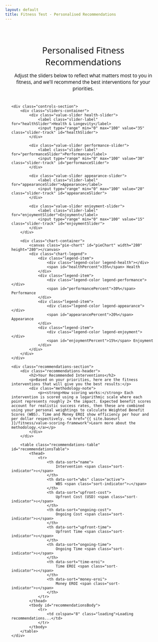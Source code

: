 ```yaml
---
layout: default
title: Fitness Test - Personalised Recommendations
---
```


<style>
/* Main container */
.fitness-test-container {
    max-width: 1400px;
    margin: 0 auto;
    padding: 20px;
    font-family: "Open Sans", "Helvetica Neue", Helvetica, Arial, sans-serif;
}

.header-section {
    text-align: center;
    margin-bottom: 40px;
}

.header-section h1 {
    color: #000000;
    margin-bottom: 15px;
    font-weight: normal;
}

.header-section p {
    color: #000000;
    font-size: 1.1em;
    margin-bottom: 0;
}

/* Controls layout */
.controls-section {
    display: flex;
    gap: 40px;
    margin-bottom: 40px;
    align-items: flex-start;
}

.sliders-container {
    flex: 1;
    min-width: 300px;
}

.chart-container {
    flex: 1;
    min-width: 300px;
    display: flex;
    flex-direction: column;
    align-items: center;
}

/* Slider styling */
.value-slider {
    margin-bottom: 25px;
}

.slider-label {
    display: block;
    font-weight: 600;
    margin-bottom: 8px;
    color: #333;
    font-size: 1.1em;
}

.slider-track {
    width: 100%;
    height: 8px;
    border-radius: 4px;
    background: #e9ecef;
    outline: none;
    -webkit-appearance: none;
    appearance: none;
    cursor: pointer;
    transition: all 0.3s ease;
}

.slider-track::-webkit-slider-thumb {
    -webkit-appearance: none;
    appearance: none;
    width: 24px;
    height: 24px;
    border-radius: 50%;
    background: #155799;
    cursor: pointer;
    border: 3px solid white;
    box-shadow: 0 2px 6px rgba(0,0,0,0.2);
    transition: all 0.3s ease;
}

.slider-track::-webkit-slider-thumb:hover {
    transform: scale(1.1);
    box-shadow: 0 4px 12px rgba(0,0,0,0.3);
}

.slider-track::-moz-range-thumb {
    width: 24px;
    height: 24px;
    border-radius: 50%;
    background: #155799;
    cursor: pointer;
    border: 3px solid white;
    box-shadow: 0 2px 6px rgba(0,0,0,0.2);
}

/* Color coding for sliders - solid colors */
.health-slider .slider-track { background: #28a745; }
.performance-slider .slider-track { background: #dc3545; }
.appearance-slider .slider-track { background: #ffc107; }
.enjoyment-slider .slider-track { background: #007bff; }

/* Pie chart */
.pie-chart {
    width: 280px;
    height: 280px;
    margin-bottom: 20px;
}

.chart-legend {
    display: grid;
    grid-template-columns: repeat(2, 1fr);
    gap: 15px;
    width: 100%;
    max-width: 280px;
}

.legend-item {
    display: flex;
    align-items: center;
    font-size: 0.9em;
}

.legend-color {
    width: 16px;
    height: 16px;
    border-radius: 3px;
    margin-right: 8px;
}

.legend-health { background: #28a745; }
.legend-performance { background: #dc3545; }
.legend-appearance { background: #ffc107; }
.legend-enjoyment { background: #007bff; }

/* Recommendations section */
.recommendations-section {
    background: white;
    border-radius: 8px;
    padding: 30px;
    box-shadow: 0 2px 10px rgba(0,0,0,0.1);
}

.recommendations-header {
    margin-bottom: 25px;
    text-align: center;
}

.recommendations-header h2 {
    color: #000000;
    margin-bottom: 10px;
    font-weight: normal;
}

.recommendations-header p {
    color: #000000;
}

.methodology-note {
    background: #f8f9fa;
    padding: 15px;
    border-radius: 6px;
    margin-top: 15px;
    font-size: 0.9em;
    text-align: left;
}

.methodology-note p {
    margin: 0;
}

.methodology-note a {
    color: #155799;
    text-decoration: none;
}

.methodology-note a:hover {
    text-decoration: underline;
}

/* Sort controls */
.sort-controls {
    display: none;
}

/* Table styling */
.recommendations-table {
    width: 100%;
    border-collapse: collapse;
    background: white;
    border-radius: 8px;
    overflow: hidden;
    box-shadow: 0 2px 10px rgba(0,0,0,0.1);
}

.recommendations-table th {
    background: #f8f9fa;
    padding: 15px 12px;
    text-align: left;
    font-weight: 600;
    color: #333;
    border-bottom: 2px solid #dee2e6;
    font-size: 0.9em;
    cursor: pointer;
    position: relative;
    user-select: none;
    transition: background-color 0.3s;
}

.recommendations-table th:hover {
    background: #e9ecef;
}

.recommendations-table th.active {
    background: #155799;
    color: white;
}

.recommendations-table td {
    padding: 15px 12px;
    border-bottom: 1px solid #e9ecef;
    vertical-align: middle;
}

.recommendations-table tbody tr:hover {
    background: #f8f9fa;
}

.recommendations-table tbody tr:last-child td {
    border-bottom: none;
}

/* Intervention name column */
.intervention-name {
    display: flex;
    align-items: center;
    gap: 8px;
    min-width: 200px;
}

.intervention-link {
    color: #155799;
    text-decoration: none;
    font-weight: 600;
    font-size: 1.05em;
}

.intervention-link:hover {
    text-decoration: underline;
}

.table-description-icon {
    background-color: #155799;
    color: white;
    border-radius: 50%;
    width: 18px;
    height: 18px;
    display: inline-flex;
    align-items: center;
    justify-content: center;
    font-size: 11px;
    cursor: pointer;
    transition: background-color 0.3s;
    user-select: none;
    flex-shrink: 0;
}

.table-description-icon:hover {
    background-color: #0d47a1;
}

/* Score columns */
.wbs-score {
    font-weight: bold;
    color: #e63946;
    font-size: 1.1em;
}

.eroi-score {
    font-weight: 600;
    color: #155799;
}

/* Cost and time columns */
.cost-cell, .time-cell {
    font-size: 0.9em;
}

/* Sort indicators in headers */
.sort-indicator {
    position: absolute;
    right: 8px;
    top: 50%;
    transform: translateY(-50%);
    font-size: 0.9em;
    opacity: 0.6;
}

.recommendations-table th:hover .sort-indicator {
    opacity: 1;
}

.recommendations-table th.active .sort-indicator {
    opacity: 1;
}

/* Mobile responsiveness */
@media (max-width: 1024px) {
    .recommendations-table {
        font-size: 0.85em;
    }
    
    .recommendations-table th,
    .recommendations-table td {
        padding: 10px 8px;
    }
    
    .intervention-name {
        min-width: 150px;
    }
}

@media (max-width: 768px) {
    .recommendations-table {
        display: block;
        overflow-x: auto;
        white-space: nowrap;
    }
    
    .recommendations-table th,
    .recommendations-table td {
        padding: 8px 6px;
        min-width: 80px;
    }
    
    .intervention-name {
        min-width: 120px;
        white-space: normal;
    }
    
    .intervention-link {
        font-size: 0.95em;
    }
}

/* Mobile responsiveness */
@media (max-width: 768px) {
    .controls-section {
        flex-direction: column;
        gap: 30px;
    }
    
    .recommendations-table {
        font-size: 0.8em;
    }
    
    .recommendations-table th,
    .recommendations-table td {
        padding: 8px 4px;
    }
    
    .intervention-name {
        min-width: 100px;
    }
    
    .pie-chart {
        width: 240px;
        height: 240px;
    }
    
    .chart-legend {
        max-width: 240px;
    }
    
    .sort-controls {
        flex-direction: column;
        align-items: center;
    }
}

/* Loading state */
.loading {
    text-align: center;
    padding: 40px;
    color: #666;
}

/* Popup styles */
.popup-overlay {
    display: none;
    position: fixed;
    top: 0;
    left: 0;
    width: 100%;
    height: 100%;
    background: rgba(0,0,0,0.5);
    z-index: 999;
}

.popup-overlay.visible {
    display: block;
}

.description-popup {
    display: none;
    position: fixed;
    top: 50%;
    left: 50%;
    transform: translate(-50%, -50%);
    background: white;
    border: 1px solid #ddd;
    border-radius: 8px;
    padding: 20px;
    max-width: 500px;
    width: 90%;
    box-shadow: 0 4px 20px rgba(0,0,0,0.15);
    z-index: 1000;
}

.description-popup.visible {
    display: block;
}

.popup-close {
    position: absolute;
    top: 10px;
    right: 15px;
    background: none;
    border: none;
    font-size: 20px;
    cursor: pointer;
    color: #666;
}

.popup-close:hover {
    color: #333;
}

.popup-title {
    font-weight: bold;
    margin-bottom: 15px;
    color: #155799;
    font-size: 1.2em;
}

.popup-content {
    line-height: 1.5;
    color: #333;
}
</style>

<div class="fitness-test-container">
    <div class="header-section">
        <h1>Personalised Fitness Recommendations</h1>
        <p>Adjust the sliders below to reflect what matters most to you in fitness, and we'll recommend the best interventions for your priorities.</p>
    </div>

    <div class="controls-section">
        <div class="sliders-container">
            <div class="value-slider health-slider">
                <label class="slider-label" for="healthSlider">Health & Longevity</label>
                <input type="range" min="0" max="100" value="35" class="slider-track" id="healthSlider">
            </div>
            
            <div class="value-slider performance-slider">
                <label class="slider-label" for="performanceSlider">Performance</label>
                <input type="range" min="0" max="100" value="30" class="slider-track" id="performanceSlider">
            </div>
            
            <div class="value-slider appearance-slider">
                <label class="slider-label" for="appearanceSlider">Appearance</label>
                <input type="range" min="0" max="100" value="20" class="slider-track" id="appearanceSlider">
            </div>
            
            <div class="value-slider enjoyment-slider">
                <label class="slider-label" for="enjoymentSlider">Enjoyment</label>
                <input type="range" min="0" max="100" value="15" class="slider-track" id="enjoymentSlider">
            </div>
        </div>

        <div class="chart-container">
            <canvas class="pie-chart" id="pieChart" width="280" height="280"></canvas>
            <div class="chart-legend">
                <div class="legend-item">
                    <div class="legend-color legend-health"></div>
                    <span id="healthPercent">35%</span> Health
                </div>
                <div class="legend-item">
                    <div class="legend-color legend-performance"></div>
                    <span id="performancePercent">30%</span> Performance
                </div>
                <div class="legend-item">
                    <div class="legend-color legend-appearance"></div>
                    <span id="appearancePercent">20%</span> Appearance
                </div>
                <div class="legend-item">
                    <div class="legend-color legend-enjoyment"></div>
                    <span id="enjoymentPercent">15%</span> Enjoyment
                </div>
            </div>
        </div>
    </div>

    <div class="recommendations-section">
        <div class="recommendations-header">
            <h2>Your Recommended Interventions</h2>
            <p>Based on your priorities, here are the fitness interventions that will give you the best results:</p>
            <div class="methodology-note">
                <p><strong>How scoring works:</strong> Each intervention is scored using a logarithmic scale where each point represents roughly 2× the impact. Expected benefit scores account for realistic success rates, then these are combined using your personal weightings to calculate Weighted Benefit Scores (WBS). Time and Money EROI show efficiency per hour and per dollar respectively. <a href="{{ site.baseurl }}/fitness/value-scoring-framework">Learn more about the methodology.</a></p>
            </div>
        </div>

        <table class="recommendations-table" id="recommendationsTable">
            <thead>
                <tr>
                    <th data-sort="name">
                        Intervention <span class="sort-indicator">↕</span>
                    </th>
                    <th data-sort="wbs" class="active">
                        WBS <span class="sort-indicator">↓</span>
                    </th>
                    <th data-sort="upfront-cost">
                        Upfront Cost (USD) <span class="sort-indicator">↕</span>
                    </th>
                    <th data-sort="ongoing-cost">
                        Ongoing Cost <span class="sort-indicator">↕</span>
                    </th>
                    <th data-sort="upfront-time">
                        Upfront Time <span class="sort-indicator">↕</span>
                    </th>
                    <th data-sort="ongoing-time">
                        Ongoing Time <span class="sort-indicator">↕</span>
                    </th>
                    <th data-sort="time-eroi">
                        Time EROI <span class="sort-indicator">↕</span>
                    </th>
                    <th data-sort="money-eroi">
                        Money EROI <span class="sort-indicator">↕</span>
                    </th>
                </tr>
            </thead>
            <tbody id="recommendationsBody">
                <tr>
                    <td colspan="8" class="loading">Loading recommendations...</td>
                </tr>
            </tbody>
        </table>
    </div>
</div>

<!-- Popup overlay -->
<div class="popup-overlay" id="popupOverlay" onclick="hideDescriptionPopup()"></div>

<!-- Description popup -->
<div class="description-popup" id="descriptionPopup">
    <button class="popup-close" onclick="hideDescriptionPopup()">×</button>
    <div class="popup-title" id="popupTitle"></div>
    <div class="popup-content" id="popupContent"></div>
</div>

<script>
// Build interventions data from Jekyll data files
const fitnessInterventions = {
{% for intervention_file in site.data.interventions %}
    {% assign intervention_key = intervention_file[0] %}
    {% assign intervention_data = intervention_file[1] %}
    {% if intervention_data.applicable_domains contains "fitness" %}
    "{{ intervention_key }}": {
        name: {{ intervention_data.name | jsonify }},
        description: {{ intervention_data.description | jsonify }},
        values: {
            health: {% if intervention_data.values["fitness.health"] %}{{ intervention_data.values["fitness.health"].pbs | plus: 0.0 }} + Math.log2({{ intervention_data.values["fitness.health"].isr | plus: 0.0 }}/100) + Math.log2({{ intervention_data.values["fitness.health"].uar | plus: 0.0 }}/100){% else %}0{% endif %},
            performance: {% if intervention_data.values["fitness.performance"] %}{{ intervention_data.values["fitness.performance"].pbs | plus: 0.0 }} + Math.log2({{ intervention_data.values["fitness.performance"].isr | plus: 0.0 }}/100) + Math.log2({{ intervention_data.values["fitness.performance"].uar | plus: 0.0 }}/100){% else %}0{% endif %},
            appearance: {% if intervention_data.values["fitness.appearance"] %}{{ intervention_data.values["fitness.appearance"].pbs | plus: 0.0 }} + Math.log2({{ intervention_data.values["fitness.appearance"].isr | plus: 0.0 }}/100) + Math.log2({{ intervention_data.values["fitness.appearance"].uar | plus: 0.0 }}/100){% else %}0{% endif %},
            enjoyment: {% if intervention_data.values["fitness.enjoyment"] %}{{ intervention_data.values["fitness.enjoyment"].pbs | plus: 0.0 }} + Math.log2({{ intervention_data.values["fitness.enjoyment"].isr | plus: 0.0 }}/100) + Math.log2({{ intervention_data.values["fitness.enjoyment"].uar | plus: 0.0 }}/100){% else %}0{% endif %}
        },
        resources: {
            upfront_cost: {{ intervention_data.resources.upfront_cost | plus: 0 }},
            ongoing_cost: {{ intervention_data.resources.ongoing_cost | plus: 0.0 }},
            ongoing_cost_period: {{ intervention_data.resources.ongoing_cost_period | jsonify }},
            ongoing_cost_weekly: {% if intervention_data.resources.ongoing_cost_period == "week" %}{{ intervention_data.resources.ongoing_cost | plus: 0.0 }}{% elsif intervention_data.resources.ongoing_cost_period == "month" %}{{ intervention_data.resources.ongoing_cost | plus: 0.0 | divided_by: 4.33 }}{% else %}{{ intervention_data.resources.ongoing_cost | plus: 0.0 | divided_by: 52.0 }}{% endif %},
            upfront_time: {{ intervention_data.resources.upfront_time | plus: 0 }},
            ongoing_time: {{ intervention_data.resources.ongoing_time | plus: 0.0 }},
            ongoing_time_period: {{ intervention_data.resources.ongoing_time_period | jsonify }},
            ongoing_time_weekly: {% if intervention_data.resources.ongoing_time_period == "week" %}{{ intervention_data.resources.ongoing_time | plus: 0.0 }}{% elsif intervention_data.resources.ongoing_time_period == "month" %}{{ intervention_data.resources.ongoing_time | plus: 0.0 | divided_by: 4.33 }}{% else %}{{ intervention_data.resources.ongoing_time | plus: 0.0 | divided_by: 52.0 }}{% endif %}
        }
    }{% unless forloop.last %},{% endunless %}
    {% endif %}
{% endfor %}
};

console.log('Loaded interventions:', fitnessInterventions);

// Color scheme - standard colors
const colors = {
    health: '#28a745',     // Green
    performance: '#dc3545', // Red
    appearance: '#ffc107',  // Yellow
    enjoyment: '#007bff'    // Blue
};

// Current values and sort method
let currentValues = {
    health: 35,
    performance: 30,
    appearance: 20,
    enjoyment: 15
};

let currentSort = 'wbs';

// Get DOM elements
const sliders = {
    health: document.getElementById('healthSlider'),
    performance: document.getElementById('performanceSlider'),
    appearance: document.getElementById('appearanceSlider'),
    enjoyment: document.getElementById('enjoymentSlider')
};

const percentLabels = {
    health: document.getElementById('healthPercent'),
    performance: document.getElementById('performancePercent'),
    appearance: document.getElementById('appearancePercent'),
    enjoyment: document.getElementById('enjoymentPercent')
};

const canvas = document.getElementById('pieChart');
const ctx = canvas.getContext('2d');
const recommendationsTable = document.getElementById('recommendationsTable');
const recommendationsBody = document.getElementById('recommendationsBody');

// Smart slider adjustment function
function adjustSliders(changedSlider, newValue) {
    const oldValue = currentValues[changedSlider];
    const difference = newValue - oldValue;
    
    // Update the changed slider
    currentValues[changedSlider] = newValue;
    
    // Calculate total of other sliders
    const otherSliders = Object.keys(currentValues).filter(key => key !== changedSlider);
    const otherTotal = otherSliders.reduce((sum, key) => sum + currentValues[key], 0);
    
    // If other sliders total is 0, distribute evenly
    if (otherTotal === 0) {
        const remainingValue = 100 - newValue;
        const perSlider = remainingValue / otherSliders.length;
        otherSliders.forEach(key => {
            currentValues[key] = perSlider;
        });
    } else {
        // Proportionally adjust other sliders
        const remainingValue = 100 - newValue;
        const scaleFactor = remainingValue / otherTotal;
        
        otherSliders.forEach(key => {
            currentValues[key] = Math.max(0, currentValues[key] * scaleFactor);
        });
    }
    
    // Ensure we sum to exactly 100
    const total = Object.values(currentValues).reduce((sum, val) => sum + val, 0);
    if (total !== 100) {
        const adjustment = 100 - total;
        currentValues[changedSlider] += adjustment;
    }
    
    // Update all controls
    updateAllControls();
}

function updateAllControls() {
    // Update sliders
    Object.keys(sliders).forEach(key => {
        sliders[key].value = currentValues[key];
    });
    
    // Update percentage labels
    Object.keys(percentLabels).forEach(key => {
        percentLabels[key].textContent = Math.round(currentValues[key]) + '% ';
    });
    
    // Update pie chart
    drawPieChart();
    
    // Update recommendations
    updateRecommendations();
}

function drawPieChart() {
    const centerX = canvas.width / 2;
    const centerY = canvas.height / 2;
    const radius = 100;
    
    // Clear canvas
    ctx.clearRect(0, 0, canvas.width, canvas.height);
    
    // Calculate angles
    let currentAngle = -Math.PI / 2; // Start at top
    const values = Object.keys(currentValues);
    
    values.forEach(key => {
        const sliceAngle = (currentValues[key] / 100) * 2 * Math.PI;
        
        // Draw slice
        ctx.beginPath();
        ctx.moveTo(centerX, centerY);
        ctx.arc(centerX, centerY, radius, currentAngle, currentAngle + sliceAngle);
        ctx.closePath();
        ctx.fillStyle = colors[key];
        ctx.fill();
        ctx.strokeStyle = '#fff';
        ctx.lineWidth = 3;
        ctx.stroke();
        
        currentAngle += sliceAngle;
    });
}

// Get intervention URL - fix for Jekyll
function getInterventionUrl(key) {
    // Convert snake_case to kebab-case for URLs
    const urlKey = key.replace(/_/g, '-');
    return '{{ site.baseurl }}/resources/intervention-database/' + urlKey;
}

function calculateWBS(intervention, userValues) {
    return Object.keys(userValues).reduce((sum, key) => {
        return sum + (intervention.values[key] * userValues[key] / 100);
    }, 0);
}

function calculateTimeEROI(wbs, timeWeekly) {
    return wbs / Math.max(1, timeWeekly);
}

function calculateMoneyEROI(wbs, upfrontCost, ongoingCostWeekly) {
    // Calculate equivalent weekly cost (assuming 1 year timeframe for upfront costs)
    const weeklyEquivalentCost = (upfrontCost / 52) + ongoingCostWeekly;
    return wbs / Math.max(1, weeklyEquivalentCost);
}

function showDescriptionPopup(interventionName, description) {
    document.getElementById('popupTitle').textContent = interventionName;
    document.getElementById('popupContent').textContent = description;
    document.getElementById('popupOverlay').classList.add('visible');
    document.getElementById('descriptionPopup').classList.add('visible');
}

function hideDescriptionPopup() {
    document.getElementById('popupOverlay').classList.remove('visible');
    document.getElementById('descriptionPopup').classList.remove('visible');
}

function updateRecommendations() {
    // Calculate scores for all interventions
    const scoredInterventions = Object.keys(fitnessInterventions).map(key => {
        const intervention = fitnessInterventions[key];
        const wbs = calculateWBS(intervention, currentValues);
        const timeEROI = calculateTimeEROI(wbs, intervention.resources.ongoing_time_weekly);
        const moneyEROI = calculateMoneyEROI(wbs, intervention.resources.upfront_cost, intervention.resources.ongoing_cost_weekly);
        
        return { 
            key, 
            ...intervention, 
            wbs: wbs,
            timeEROI: timeEROI,
            moneyEROI: moneyEROI
        };
    });
    
    // Sort by current sort method
    switch(currentSort) {
        case 'wbs':
            scoredInterventions.sort((a, b) => b.wbs - a.wbs);
            break;
        case 'time-eroi':
            scoredInterventions.sort((a, b) => b.timeEROI - a.timeEROI);
            break;
        case 'money-eroi':
            scoredInterventions.sort((a, b) => b.moneyEROI - a.moneyEROI);
            break;
    }
    
    // Update sort indicators
    updateSortIndicators();
    
    // Display all interventions in table format
    recommendationsBody.innerHTML = scoredInterventions.map(intervention => `
        <tr>
            <td>
                <div class="intervention-name">
                    <a href="${getInterventionUrl(intervention.key)}" class="intervention-link">${intervention.name}</a>
                    <span class="table-description-icon" onclick="showDescriptionPopup('${intervention.name.replace(/'/g, "\\'")}', '${intervention.description.replace(/'/g, "\\'")}')">i</span>
                </div>
            </td>
            <td class="wbs-score">${intervention.wbs.toFixed(1)}</td>
            <td class="cost-cell">${intervention.resources.upfront_cost}</td>
            <td class="cost-cell">${intervention.resources.ongoing_cost}/${intervention.resources.ongoing_cost_period}</td>
            <td class="time-cell">${intervention.resources.upfront_time}h</td>
            <td class="time-cell">${intervention.resources.ongoing_time}h/${intervention.resources.ongoing_time_period}</td>
            <td class="eroi-score">${intervention.timeEROI.toFixed(2)}</td>
            <td class="eroi-score">${intervention.moneyEROI.toFixed(2)}</td>
        </tr>
    `).join('');
}

function updateSortIndicators() {
    // Clear all indicators
    document.querySelectorAll('.sort-indicator').forEach(indicator => {
        indicator.textContent = '';
    });
    
    // Remove active class from all headers
    document.querySelectorAll('.sortable-header').forEach(header => {
        header.classList.remove('active');
    });
    
    // Set active indicator
    const activeHeader = document.querySelector(`[data-sort="${currentSort}"]`);
    if (activeHeader && activeHeader.classList.contains('sortable-header')) {
        activeHeader.classList.add('active');
        const indicator = activeHeader.querySelector('.sort-indicator');
        if (indicator) {
            indicator.textContent = '↓';
        }
    }
}

// Event listeners for sliders
Object.keys(sliders).forEach(key => {
    sliders[key].addEventListener('input', function() {
        adjustSliders(key, parseFloat(this.value));
    });
});

// Event listeners for table header sorting
document.querySelectorAll('th[data-sort]').forEach(header => {
    header.addEventListener('click', function() {
        // Update sort method
        currentSort = this.dataset.sort;
        
        // Refresh recommendations
        updateRecommendations();
    });
});

// Close popup with Escape key
document.addEventListener('keydown', function(e) {
    if (e.key === 'Escape') {
        hideDescriptionPopup();
    }
});

// Initialize
document.addEventListener('DOMContentLoaded', function() {
    updateAllControls();
});
</script>
